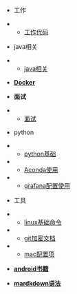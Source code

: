 * 工作
* * [工作代码](./note/工作/文档.md)

* java相关
* * [java相关](./note/java/java.md)


* [**Docker**](./note/docker/docker.md)

* **面试**
* * [面试](./note/面试/)

* python
* * [python基础](./note/python/python基础.md)
* * [Aconda使用](./note/python/Aconda使用.md)
* * [grafana配置使用](./note/python/grafana配置地震视图.md)

* 工具
* * [linux基础命令](./note/linux/基础命令.md)
* * [git加密文档](./note/git/git加密文档.md)
* * [mac配置项](./note/mac/mac配置.md)

* [**android书籍**](./note/book/book.md)
* [**mardkdown语法**](./note/md帮助文档.md)